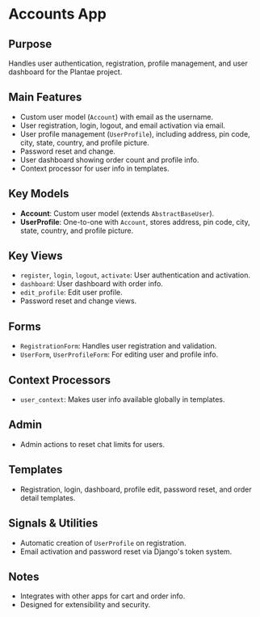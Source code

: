 # Accounts App

## Purpose
Handles user authentication, registration, profile management, and user dashboard for the Plantae project.

## Main Features
- Custom user model (`Account`) with email as the username.
- User registration, login, logout, and email activation via email.
- User profile management (`UserProfile`), including address, pin code, city, state, country, and profile picture.
- Password reset and change.
- User dashboard showing order count and profile info.
- Context processor for user info in templates.

## Key Models
- **Account**: Custom user model (extends `AbstractBaseUser`).
- **UserProfile**: One-to-one with `Account`, stores address, pin code, city, state, country, and profile picture.

## Key Views
- `register`, `login`, `logout`, `activate`: User authentication and activation.
- `dashboard`: User dashboard with order info.
- `edit_profile`: Edit user profile.
- Password reset and change views.

## Forms
- `RegistrationForm`: Handles user registration and validation.
- `UserForm`, `UserProfileForm`: For editing user and profile info.

## Context Processors
- `user_context`: Makes user info available globally in templates.

## Admin
- Admin actions to reset chat limits for users.

## Templates
- Registration, login, dashboard, profile edit, password reset, and order detail templates.

## Signals & Utilities
- Automatic creation of `UserProfile` on registration.
- Email activation and password reset via Django's token system.

## Notes
- Integrates with other apps for cart and order info.
- Designed for extensibility and security. 